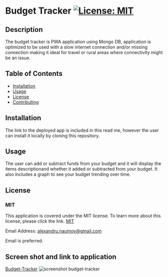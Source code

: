 # Budget Tracker [![License: MIT](https://img.shields.io/badge/License-MIT-yellow.svg)](https://opensource.org/licenses/MIT)

## Description

The budget tracker is PWA application using Mongo DB, application is optimized to be used with a slow internet connection and/or missing connection making it ideal for travel or rural areas where connectivity might be an issue.

## Table of Contents

- [Installation](#installation)
- [Usage](#usage)
- [License](#license)
- [Contributing](#contributing)

## Installation

The link to the deployed app is included in this read me, however the user can install it locally by cloning this repository.

## Usage

The user can add or subtract funds from your budget and it will display the items descriptionand whether it added or subtracted from your budget. It also includes a graph to see your budget trending over time.

## License

### MIT

This application is covered under the MIT license. To learn more about this license,
please click the link. [MIT](https://choosealicense.com/licenses/mit/)


Email Address: alexandru.naumov@gmail.com

Email is preferred.

## Screen shot and link to application

[Budget-Tracker](https://dry-caverns-36728.herokuapp.com/)
![screenshot budget-tracker](https://github.com/anaumov1/budget-tracker-an/tree/main/public/icons/screenshot.PNG)
